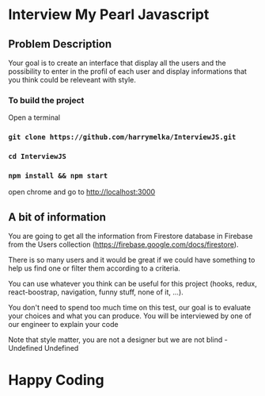 # Interview My Pearl Javascript

## Problem Description

Your goal is to create an interface that display all the users and the possibility to enter in the profil of each user and display informations that you think could be releveant with style.

### To build the project
Open a terminal
### `git clone https://github.com/harrymelka/InterviewJS.git`
### `cd InterviewJS`
### `npm install && npm start`

open chrome and go to [http://localhost:3000](http://localhost:3000)

## A bit of information

You are going to get all the information from Firestore database in Firebase from the Users collection (https://firebase.google.com/docs/firestore).

There is so many users and it would be great if we could have something to help us find one or filter them according to a criteria.

You can use whatever you think can be useful for this project (hooks, redux, react-boostrap, navigation, funny stuff, none of it, ...).

You don't need to spend too much time on this test, our goal is to evaluate your choices and what you can produce. You will be interviewed by one of our engineer to explain your code

Note that style matter, you are not a designer but we are not blind - Undefined Undefined

# Happy Coding
